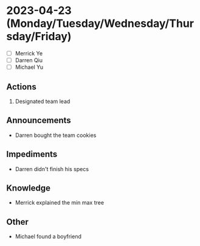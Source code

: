 # 2023-04-23 (Monday/Tuesday/Wednesday/Thursday/Friday)

- [ ] Merrick Ye
- [ ] Darren Qiu
- [ ] Michael Yu

## Actions

1. Designated team lead

## Announcements

- Darren bought the team cookies

## Impediments

- Darren didn't finish his specs

## Knowledge

- Merrick explained the min max tree

## Other

- Michael found a boyfriend
